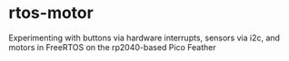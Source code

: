 # rtos-motor
Experimenting with buttons via hardware interrupts, sensors via i2c, and motors in FreeRTOS on the rp2040-based Pico Feather
